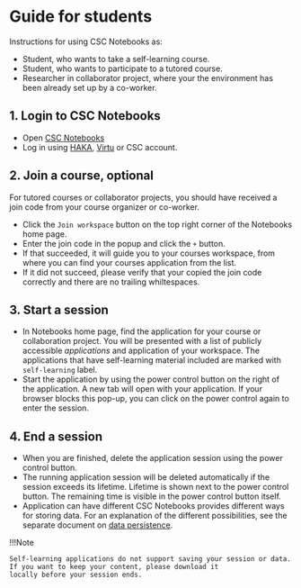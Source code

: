 # Guide for students

Instructions for using CSC Notebooks as:

* Student, who wants to take a self-learning course.
* Student, who wants to participate to a tutored course.
* Researcher in collaborator project, where your the environment has been already set up by a co-worker. 

## 1. Login to CSC Notebooks

* Open [CSC Notebooks](https://notebooks-beta.rahtiapp.fi)
* Log in using [HAKA](https://wiki.eduuni.fi/pages/viewpage.action?pageId=27297776), [Virtu](https://wiki.eduuni.fi/display/CSCVIRTU/Organisaatiot) or CSC account.


## 2. Join a course, optional 
For tutored courses or collaborator projects, you should have received a join code from your course organizer or co-worker. 

* Click the `Join workspace` button on the top right corner of the Notebooks home page. 
* Enter the join code in the popup and click the `+` button. 
* If that succeeded, it will guide you to your courses workspace, from where you can find your courses application from the list. 
* If it did not succeed, ṕlease verify that your copied the join code correctly and there are no trailing whiltespaces.


## 3. Start a session

* In Notebooks home page, find the application for your course or collaboration project. You will be presented with a list of publicly accessible *applications* and application of your workspace.  The applications that have self-learning material included are marked with `self-learning` label.
* Start the application by using the power control button on the right of the application. A new tab will open with your application. If your browser blocks this pop-up, you can click on the power control again to enter the session.

## 4. End a session
*  When you are finished, delete the application session using the power control button.
*  The running application session will be deleted automatically if the session exceeds its lifetime. Lifetime is shown next to the power control button. The remaining time is visible in the power control button itself.
*  Application can have different CSC Notebooks provides different ways for storing data. For an explanation of the different possibilities, see the separate document on [data persistence](data_persistence.md).
 

!!!Note

    Self-learning applications do not support saving your session or data. If you want to keep your content, please download it
    locally before your session ends.

